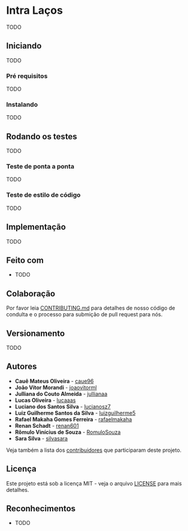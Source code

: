 # Intra Laços

TODO

## Iniciando

TODO

### Pré requisitos

TODO

### Instalando

TODO

## Rodando os testes

TODO

### Teste de ponta a ponta

TODO

### Teste de estilo de código

TODO

## Implementação

TODO

## Feito com

* TODO

## Colaboração

Por favor leia [CONTRIBUTING.md](https://github.com/fga-gpp-mds/2018.1-Grupo5/blob/license_and_readme/CONTRIBUTING.md) para detalhes de nosso código de condulta e o processo para submição de pull request para nós.

## Versionamento

TODO

## Autores

* **Cauê Mateus Oliveira** - [caue96](https://github.com/caue96)
* **João Vítor Morandi** - [joaovitorml](https://github.com/joaovitorml)
* **Julliana do Couto Almeida** - [jullianaa](https://github.com/Jullianaa)
* **Lucas Oliveira** - [lucaaas](https://github.com/lucaaas)
* **Luciano dos Santos Silva** - [lucianosz7](https://github.com/lucianosz7)
* **Luiz Guilherme Santos da Silva** - [luizguilherme5](https://github.com/luizguilherme5)
* **Rafael Makaha Gomes Ferreira** - [rafaelmakaha](https://github.com/rafaelmakaha)
* **Renan Schadt** - [renan601](https://github.com/renan601)
* **Rômulo Vinícius de Souza** - [RomuloSouza](https://github.com/RomuloSouza)
* **Sara Silva** - [silvasara](https://github.com/silvasara)

Veja também a lista dos [contribuidores](https://github.com/fga-gpp-mds/2018.1-Grupo5/graphs/contributors) que participaram deste projeto.

## Licença

Este projeto está sob a licença MIT - veja o arquivo [LICENSE](https://github.com/fga-gpp-mds/2018.1-Grupo5/blob/master/LICENSE) para mais detalhes.

## Reconhecimentos

* TODO
